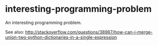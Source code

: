 interesting-programming-problem
===============================

An interesting programming problem.

See also: http://stackoverflow.com/questions/38987/how-can-i-merge-union-two-python-dictionaries-in-a-single-expression

